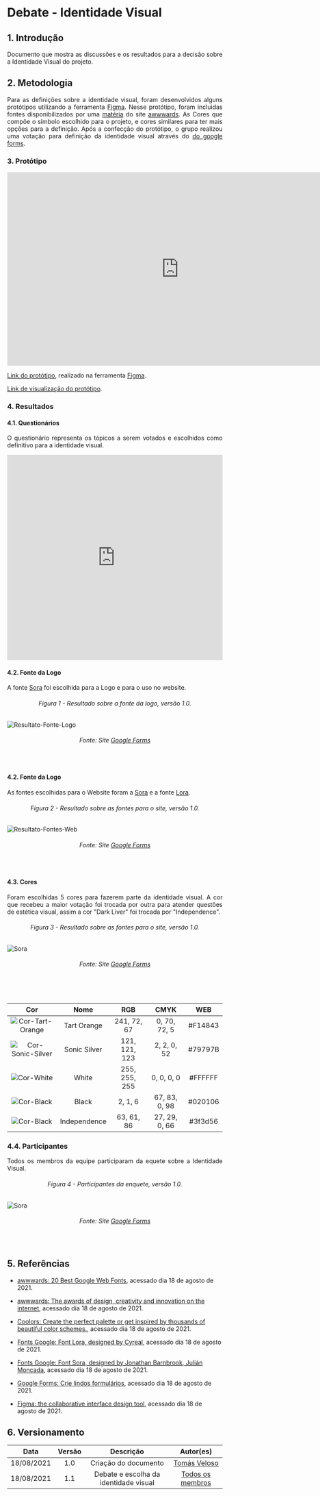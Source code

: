 # Debate - Identidade Visual

## 1. Introdução 

<p align = "justify">Documento que mostra as discussões e os resultados para a decisão sobre a Identidade Visual do projeto.</p> 

## 2. Metodologia 

<p align = "justify"> Para as definições sobre a identidade visual, foram desenvolvidos alguns protótipos utilizando a ferramenta <a href="https://www.figma.com/" target="_blank">Figma</a>. Nesse protótipo, foram incluidas fontes disponibilizados por uma <a href="https://www.awwwards.com/20-best-web-fonts-from-google-web-fonts-and-font-face.html" target="_blank">matéria</a> do site <a href="https://www.awwwards.com/" target="_blank">awwwards</a>. As Cores que compõe o símbolo escolhido para o projeto, e cores similares para ter mais opções para a definição. Após a confecção do protótipo, o grupo realizou uma votação para definição da identidade visual através do <a href="https://www.google.com/intl/pt-BR/forms/about/" target="_blank">do google forms</a>.</p> 
 
### 3. Protótipo

<iframe style="border: 1px solid rgba(0, 0, 0, 0.1);" width="800" height="450" src="https://www.figma.com/embed?embed_host=share&url=https%3A%2F%2Fwww.figma.com%2Fproto%2FDKWzd4WjiCNoDUUINY1U4v%2FUntitled%3Fnode-id%3D6%253A6%26scaling%3Dscale-down-width%26page-id%3D0%253A1" allowfullscreen></iframe>

<p align = "justify"> <a href="https://www.figma.com/file/DKWzd4WjiCNoDUUINY1U4v/Identidade-Visual-Cardeal?node-id=0%3A1" target="_blank">Link do protótipo</a>, realizado na ferramenta <a href="https://www.figma.com/" target="_blank">Figma</a>.</p>
<p align = "justify"> <a href="https://www.figma.com/proto/DKWzd4WjiCNoDUUINY1U4v/Identidade-Visual-Cardeal?node-id=6%3A6&scaling=min-zoom&page-id=0%3A1" target="_blank">Link de visualização do protótipo</a>.</p>

 
### 4. Resultados

#### 4.1. Questionários

<p align = "justify">O questionário representa os tópicos a serem votados e escolhidos como definitivo para a identidade visual.</p> 

<iframe width="100%" height= "480px" src= "https://docs.google.com/forms/d/e/1FAIpQLSeHq0jPEeEwh4WcMH-Q0Wf7S2QTpO4WtxsHS_WPj0_hh6DWWw/viewform" frameborder= "0" marginwidth= "0" marginheight= "0" style= "border: none; max-height:100vh" allowfullscreen webkitallowfullscreen mozallowfullscreen msallowfullscreen> </iframe></br>


#### 4.2. Fonte da Logo

<p align = "justify">A fonte <a href="https://fonts.google.com/specimen/Sora?query=sora" target="_blank">Sora</a> foi escolhida para a Logo e para o uso no website.</p> 

<h6 align = "center">Figura 1 - Resultado sobre a fonte da logo, versão 1.0.</h6>

![Resultato-Fonte-Logo](../desenhoSoftwareBase/img/IdentidadeVisual/fonte1.png)

<h6 align = "center">Fonte: Site <a href="https://www.google.com/intl/pt-BR/forms/about/" target="_blank">Google Forms</a></h6></br>


#### 4.2. Fonte da Logo

<p align = "justify">As fontes escolhidas para o Website foram a  <a href="https://fonts.google.com/specimen/Sora?query=sora" target="_blank">Sora</a> e a fonte <a href="https://fonts.google.com/specimen/Lora?query=Cyreal" target="_blank">Lora</a>.</p> 

<h6 align = "center">Figura 2 - Resultado sobre as fontes para o site, versão 1.0.</h6>

![Resultato-Fontes-Web](../desenhoSoftwareBase/img/IdentidadeVisual/fonteSite.png)

<h6 align = "center">Fonte: Site <a href="https://www.google.com/intl/pt-BR/forms/about/" target="_blank">Google Forms</a></h6></br>

#### 4.3. Cores

<p align = "justify"> Foram escolhidas 5 cores para fazerem parte da identidade visual. A cor que recebeu a maior votação foi trocada por outra para atender questões de estética visual, assim a cor "Dark Liver" foi trocada por "Independence".</p>

<h6 align = "center">Figura 3 - Resultado sobre as fontes para o site, versão 1.0.</h6>

![Sora](../desenhoSoftwareBase/img/IdentidadeVisual/resultadoCor.png)

<h6 align = "center">Fonte: Site <a href="https://www.google.com/intl/pt-BR/forms/about/" target="_blank">Google Forms</a></h6></br></br>



| **Cor** | **Nome** | **RGB** | **CMYK** | **WEB** | 
| :---: | :---: | :---: | :---: | :---: | 
| ![Cor-Tart-Orange](../desenhoSoftwareBase/img/IdentidadeVisual/red.png) | Tart Orange | 241, 72, 67 | 0, 70, 72, 5 | #F14843 |
| ![Cor-Sonic-Silver](../desenhoSoftwareBase/img/IdentidadeVisual/grey.png) | Sonic Silver | 121, 121, 123 | 2, 2, 0, 52 | #79797B |
| ![Cor-White](../desenhoSoftwareBase/img/IdentidadeVisual/white.png) | White | 255, 255, 255 | 0, 0, 0, 0  | #FFFFFF |
| ![Cor-Black](../desenhoSoftwareBase/img/IdentidadeVisual/black.png) | Black | 2, 1, 6 | 67, 83, 0, 98 | #020106 |
| ![Cor-Black](../desenhoSoftwareBase/img/IdentidadeVisual/purple.png)  | Independence | 63, 61, 86 | 27, 29, 0, 66 | #3f3d56 |

### 4.4. Participantes

<p align = "justify"> Todos os membros da equipe participaram da equete sobre a Identidade Visual.</p>

<h6 align = "center">Figura 4 - Participantes da enquete, versão 1.0.</h6>

![Sora](../desenhoSoftwareBase/img/IdentidadeVisual/resultadoCor.png)

<h6 align = "center">Fonte: Site <a href="https://www.google.com/intl/pt-BR/forms/about/" target="_blank">Google Forms</a></h6></br>

## 5. Referências


* [awwwards: 20 Best Google Web Fonts](hhttps://www.awwwards.com/20-best-web-fonts-from-google-web-fonts-and-font-face.html), acessado dia 18 de agosto de 2021. 

* [awwwards: The awards of design, creativity and innovation on the internet](https://www.awwwards.com/), acessado dia 18 de agosto de 2021. 

* [Coolors: Create the perfect palette or get inspired by thousands of beautiful color schemes.](https://coolors.co/), acessado dia 18 de agosto de 2021.

* [Fonts Google: Font Lora, designed by Cyreal](https://fonts.google.com/specimen/Lora?query=lora#standard-styles), acessado dia 18 de agosto de 2021.

* [Fonts Google: Font Sora, designed by Jonathan Barnbrook, Julián Moncada](https://fonts.google.com/specimen/Sora?query=sora), acessado dia 18 de agosto de 2021.


* [Google Forms: Crie lindos formulários](https://fonts.google.com/specimen/Sora?query=sora), acessado dia 18 de agosto de 2021.

* [Figma: the collaborative interface design tool](https://www.figma.com), acessado dia 18 de agosto de 2021.

## 6. Versionamento 

| Data | Versão | Descrição | Autor(es) | 
| :----: | :----: | :----: | :----: | 
| 18/08/2021 | 1.0 | Criação do documento | [Tomás Veloso](https://github.com/tomasvelos0) | 
| 18/08/2021 | 1.1    | Debate e escolha da identidade visual       | [Todos os membros](https://unbarqdsw2021-1.github.io/2021.1_G04_Cardeal/)  |